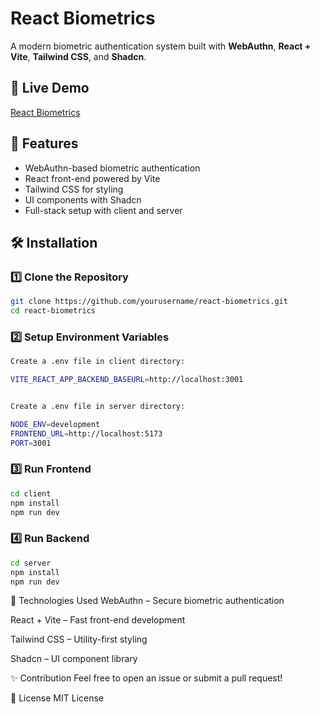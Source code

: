 # React Biometrics

A modern biometric authentication system built with **WebAuthn**, **React + Vite**, **Tailwind CSS**, and **Shadcn**.

## 🔗 Live Demo

[React Biometrics](https://react-biometrics-ray.vercel.app/)

## 🚀 Features

- WebAuthn-based biometric authentication
- React front-end powered by Vite
- Tailwind CSS for styling
- UI components with Shadcn
- Full-stack setup with client and server

## 🛠 Installation

### 1️⃣ Clone the Repository

```bash
git clone https://github.com/yourusername/react-biometrics.git
cd react-biometrics
```

### 2️⃣ Setup Environment Variables

```bash
Create a .env file in client directory:

VITE_REACT_APP_BACKEND_BASEURL=http://localhost:3001


Create a .env file in server directory:

NODE_ENV=development
FRONTEND_URL=http://localhost:5173
PORT=3001
```

### 3️⃣ Run Frontend

```bash
cd client
npm install
npm run dev
```

### 4️⃣ Run Backend

```bash
cd server
npm install
npm run dev
```

📜 Technologies Used
WebAuthn – Secure biometric authentication

React + Vite – Fast front-end development

Tailwind CSS – Utility-first styling

Shadcn – UI component library

✨ Contribution
Feel free to open an issue or submit a pull request!

📄 License
MIT License
